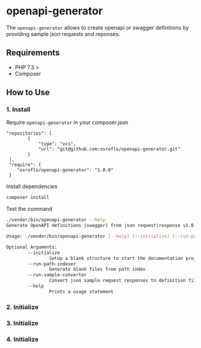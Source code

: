 # openapi-generator
The `openapi-generator` allows to create openapi or swagger definitions by providing sample json requests and reponses.

## Requirements
- PHP 7.3 >
- Composer

## How to Use

### 1. Install
Require `openapi-generator` in your composer.json
```
"repositories": [
        {
            "type": "vcs",
            "url": "git@github.com:osroflo/openapi-generator.git"
        }
 ],
 "require": {
    "osroflo/openapi-generator": "1.0.0"
 }
 ```
Install dependencies
```bash
composer install
```

Test the command
```bash
./vendor/bin/openapi-generator --help   
Generate OpenAPI definitions (swagger) from json request|response v1.0.0

Usage: ./vendor/bin/openapi-generator [--help] [--initialize] [--run-path-indexer] [--run-sample-converter]

Optional Arguments:
        --initialize
                Setup a blank structure to start the documentation project.
        --run-path-indexer
                Generate blank files from path index
        --run-sample-converter
                Convert json sample request responses to definition files.
        --help
                Prints a usage statement
```

### 2. Initialize


### 3. Initialize

### 4. Initialize

